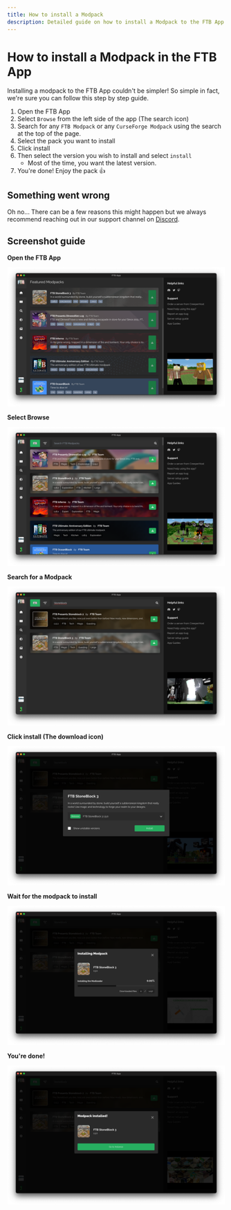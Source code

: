 ```yaml
---
title: How to install a Modpack
description: Detailed guide on how to install a Modpack to the FTB App
---
```


# How to install a Modpack in the FTB App

Installing a modpack to the FTB App couldn't be simpler! So simple in fact, we're sure you can follow this step by step guide.

1. Open the FTB App
2. Select `Browse` from the left side of the app (The search icon)
3. Search for any `FTB Modpack` or any `CurseForge Modpack` using the search at the top of the page.
4. Select the pack you want to install
5. Click install
6. Then select the version you wish to install and select `install`
    - Most of the time, you want the latest version.
7. You're done! Enjoy the pack 👍

## Something went wrong

Oh no... There can be a few reasons this might happen but we always recommend reaching out in our support channel on [Discord](https://go.ftb.team/discord).

## Screenshot guide

**Open the FTB App**

![The FTB App](./images/ftb-app.png)

**Select Browse**

![The FTB App's Browse window](./images/ftb-app-browse.png)

**Search for a Modpack**

![The FTB App's Browse window with search text](./images/ftb-app-browse-search.png)

**Click install (The download icon)**

![The FTB App's Install pack modal](./images/ftb-app-browse-install-modal.png)

**Wait for the modpack to install**

![The FTB App's Installing progress modal](./images/ftb-app-installing-modpack.png)

**You're done!**

![The FTB App's Installing completed modal](./images/ftb-app-installing-complete.png)

